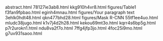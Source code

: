 abstract.html
78127ie3ab8.html
kkg910h4vr8.html
figures/Table1
f3fan9fpbao.html
eginh4mnau.html
figures/Your paragraph text
3ehlk0hdt48.html
qkn477bhd28.html
figures/Mask R-CNN
55tf1ee4uo.html
mludc38jugo.html
k1v7j4d2h28.html
kekou69mt3o.html
kqrr4s6bp5g.html
p7r2urokn1.html
ndu8va2f7o.html
7ffg4jfp3jo.html
4foc25i9mo.html
g7uv931saoo.html